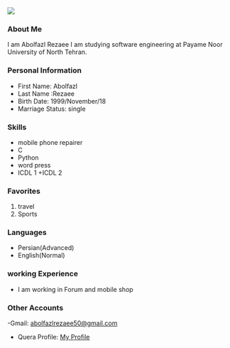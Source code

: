 <img src="https://avatars.githubusercontent.com/u/83268942?s=400&u=79dbdf4364b7cf6cda002af33265aef8e7fec6af&v=4"/>

### About Me

I am   Abolfazl Rezaee
I am studying software engineering at Payame Noor University of North Tehran.

### Personal Information

- First Name: Abolfazl 
- Last Name :Rezaee
- Birth Date: 1999/November/18
- Marriage Status: single

### Skills

+ mobile phone repairer
+ C
+ Python
+ word press
+ ICDL 1
+ICDL 2

### Favorites


<ol>
  <li> travel </li>
  <li> Sports</li>
</ol>

### Languages

- Persian(Advanced)
- English(Normal)

### working Experience

- I am working in Forum and mobile shop

### Other Accounts
-Gmail: abolfazlrezaee50@gmail.com
- Quera Profile: <a href="https://quera.ir/profile/abolfazlrezaee ">My Profile</a>
